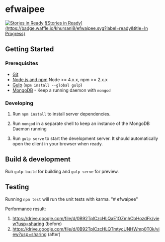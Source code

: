 # efwaipee
[![Stories in Ready](https://badge.waffle.io/khursani8/efwaipee.svg?label=ready&title=Ready)](http://waffle.io/khursani8/efwaipee)
[![Stories in Ready](https://badge.waffle.io/khursani8/efwaipee.svg?label=ready&title=In Progress)](http://waffle.io/khursani8/efwaipee)
## Getting Started

### Prerequisites

- [Git](https://git-scm.com/)
- [Node.js and npm](nodejs.org) Node >= 4.x.x, npm >= 2.x.x
- [Gulp](http://gulpjs.com/) (`npm install --global gulp`)
- [MongoDB](https://www.mongodb.org/) - Keep a running daemon with `mongod`

### Developing

1. Run `npm install` to install server dependencies.

2. Run `mongod` in a separate shell to keep an instance of the MongoDB Daemon running

3. Run `gulp serve` to start the development server. It should automatically open the client in your browser when ready.

## Build & development

Run `gulp build` for building and `gulp serve` for preview.

## Testing

Running `npm test` will run the unit tests with karma.
"# efwaipee" 

Performance result:

1. https://drive.google.com/file/d/0B92TplCzcHLQaE1OZmhCbHozdFk/view?usp=sharing (before)
2. https://drive.google.com/file/d/0B92TplCzcHLQTmtycUNHWmp0T0k/view?usp=sharing (after)
